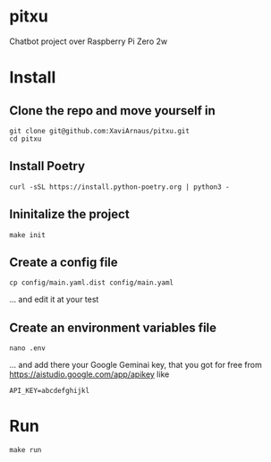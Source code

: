 # pitxu
Chatbot project over Raspberry Pi Zero 2w


# Install

## Clone the repo and move yourself in

```
git clone git@github.com:XaviArnaus/pitxu.git
cd pitxu
```

## Install Poetry

```
curl -sSL https://install.python-poetry.org | python3 -
```

## Ininitalize the project

```
make init
```

## Create a config file

```
cp config/main.yaml.dist config/main.yaml
```

... and edit it at your test

## Create an environment variables file

```
nano .env
```

... and add there your Google Geminai key, that you got for free from https://aistudio.google.com/app/apikey like

```
API_KEY=abcdefghijkl
```


# Run

```
make run
```